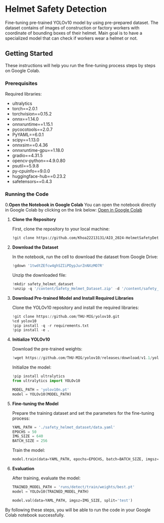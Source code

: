 # Helmet Safety Detection

Fine-tuning pre-trained YOLOv10 model by using pre-prepared dataset. The dataset contains of images of construction or factory workers with coordinate of bounding boxes of their helmet.
Main goal is to have a specialized model that can check if workers wear a helmet or not.


## Getting Started

These instructions will help you run the fine-tuning process steps by steps on Google Colab.

### Prerequisites

Required libraries:
  - ultralytics
  - torch==2.0.1
  - torchvision==0.15.2
  - onnx==1.14.0
  - onnxruntime==1.15.1
  - pycocotools==2.0.7
  - PyYAML==6.0.1
  - scipy==1.13.0
  - onnxsim==0.4.36
  - onnxruntime-gpu==1.18.0
  - gradio==4.31.5
  - opencv-python==4.9.0.80
  - psutil==5.9.8
  - py-cpuinfo==9.0.0
  - huggingface-hub==0.23.2
  - safetensors==0.4.3

### Running the Code

0.**Open the Notebook in Google Colab**
  You can open the notebook directly in Google Colab by clicking on the link below:
  [Open in Google Colab](https://colab.research.google.com/drive/1mxy5mqXwFHhMKrsIrd5_qRMb_1b8wFYx)


1. **Clone the Repository**

    First, clone the repository to your local machine:
    ```sh
    !git clone https://github.com/Khoa22213131/AIO_2024-HelmetSafetyDetection
    ```

2. **Download the Dataset**

    In the notebook, run the cell to download the dataset from Google Drive:
    ```python
    !gdown '1twdtZEfcw4ghSZIiPDypJurZnNXzMO7R'
    ```

    Unzip the downloaded file:
    ```python
    !mkdir safety_helmet_dataset
    !unzip -q '/content/Safety_Helmet_Dataset.zip' -d '/content/safety_helmet_dataset'
    ```

3. **Download Pre-trained Model and Install Required Libraries**

    Clone the YOLOv10 repository and install the required libraries:
    ```python
    !git clone https://github.com/THU-MIG/yolov10.git
    %cd yolov10
    !pip install -q -r requirements.txt
    !pip install -e .
    ```

4. **Initialize YOLOv10**

    Download the pre-trained weights:
    ```python
    !wget https://github.com/THU-MIG/yolov10/releases/download/v1.1/yolov10n.pt
    ```

    Initialize the model:
    ```python
    !pip install ultralytics
    from ultralytics import YOLOv10

    MODEL_PATH = 'yolov10n.pt'
    model = YOLOv10(MODEL_PATH)
    ```

5. **Fine-tuning the Model**

    Prepare the training dataset and set the parameters for the fine-tuning process:
    ```python
    YAML_PATH = './safety_helmet_dataset/data.yaml'
    EPOCHS = 50
    IMG_SIZE = 640
    BATCH_SIZE = 256
    ```

    Train the model:
    ```python
    model.train(data=YAML_PATH, epochs=EPOCHS, batch=BATCH_SIZE, imgsz=IMG_SIZE)
    ```

6. **Evaluation**

    After training, evaluate the model:
    ```python
    TRAINED_MODEL_PATH = 'runs/detect/train/weights/best.pt'
    model = YOLOv10(TRAINED_MODEL_PATH)

    model.val(data=YAML_PATH, imgsz=IMG_SIZE, split='test')
    ```

By following these steps, you will be able to run the code in your Google Colab notebook successfully.
